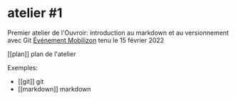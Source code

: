 # atelier #1
Premier atelier de l'Ouvroir: introduction au markdown et au versionnement avec Git
[Événement Mobilizon](https://mobilizon.fr/events/ee41350f-301b-4e37-b5b4-e155d9647255) tenu le 15 février 2022

[[plan]] plan de l'atelier

Exemples: 
- [[git]] git
- [[markdown]] markdown